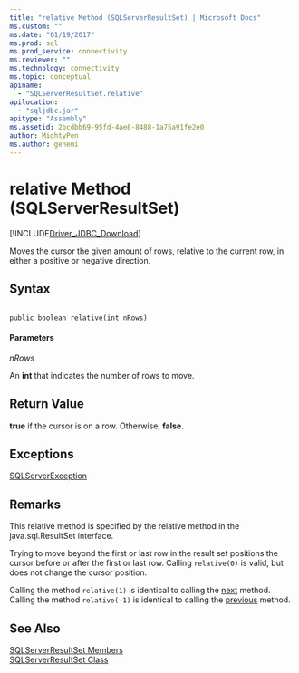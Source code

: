 ```yaml
---
title: "relative Method (SQLServerResultSet) | Microsoft Docs"
ms.custom: ""
ms.date: "01/19/2017"
ms.prod: sql
ms.prod_service: connectivity
ms.reviewer: ""
ms.technology: connectivity
ms.topic: conceptual
apiname: 
  - "SQLServerResultSet.relative"
apilocation: 
  - "sqljdbc.jar"
apitype: "Assembly"
ms.assetid: 2bcdbb69-95fd-4ae8-8488-1a75a91fe2e0
author: MightyPen
ms.author: genemi
---
```

# relative Method (SQLServerResultSet)
[!INCLUDE[Driver_JDBC_Download](../../../includes/driver_jdbc_download.md)]

  Moves the cursor the given amount of rows, relative to the current row, in either a positive or negative direction.  
  
## Syntax  
  
```  
  
public boolean relative(int nRows)  
```  
  
#### Parameters  
 *nRows*  
  
 An **int** that indicates the number of rows to move.  
  
## Return Value  
 **true** if the cursor is on a row. Otherwise, **false**.  
  
## Exceptions  
 [SQLServerException](../../../connect/jdbc/reference/sqlserverexception-class.md)  
  
## Remarks  
 This relative method is specified by the relative method in the java.sql.ResultSet interface.  
  
 Trying to move beyond the first or last row in the result set positions the cursor before or after the first or last row. Calling `relative(0)` is valid, but does not change the cursor position.  
  
 Calling the method `relative(1)` is identical to calling the [next](../../../connect/jdbc/reference/next-method-sqlserverresultset.md) method. Calling the method `relative(-1)` is identical to calling the [previous](../../../connect/jdbc/reference/previous-method-sqlserverresultset.md) method.  
  
## See Also  
 [SQLServerResultSet Members](../../../connect/jdbc/reference/sqlserverresultset-members.md)   
 [SQLServerResultSet Class](../../../connect/jdbc/reference/sqlserverresultset-class.md)  
  
  
